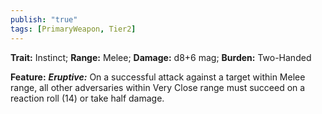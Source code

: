 ```yaml
---
publish: "true"
tags: [PrimaryWeapon, Tier2]
---
```

**Trait:** Instinct; **Range:** Melee; **Damage:** d8+6 mag; **Burden:** Two-Handed

**Feature:** ***Eruptive:*** On a successful attack against a target within Melee range, all other adversaries within Very Close range must succeed on a reaction roll (14) or take half damage.
